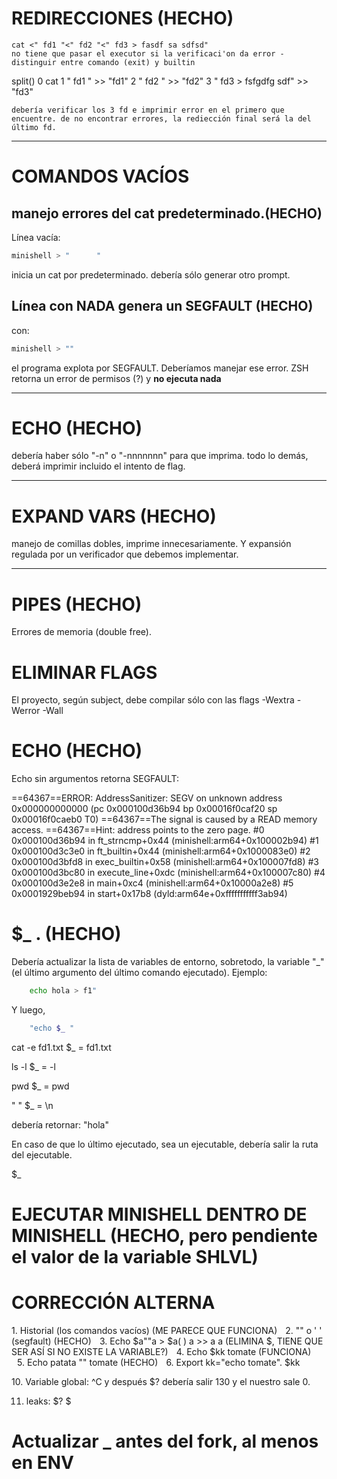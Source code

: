 # REDIRECCIONES (HECHO)

    cat <" fd1 "<" fd2 "<" fd3 > fasdf sa sdfsd"
    no tiene que pasar el executor si la verificaci'on da error - distinguir entre comando (exit) y builtin

split()
0 cat
1 " fd1 " >> "fd1"
2 " fd2 " >> "fd2"
3 " fd3 > fsfgdfg sdf" >> "fd3"

    debería verificar los 3 fd e imprimir error en el primero que encuentre. de no encontrar errores, la rediección final será la del último fd.

---

# COMANDOS VACÍOS

## manejo errores del cat predeterminado.(HECHO)

Línea vacía:

```bash
minishell > "      "
```

inicia un cat por predeterminado. debería sólo generar otro prompt.

## Línea con NADA genera un SEGFAULT (HECHO)

con:

```bash
minishell > ""
```

el programa explota por SEGFAULT. Deberíamos manejar ese error. ZSH retorna un error de permisos (?) y **no ejecuta nada**

---

# ECHO (HECHO)

debería haber sólo "-n" o "-nnnnnnn" para que imprima. todo lo demás, deberá imprimir incluido el intento de flag.

---

# EXPAND VARS (HECHO)

manejo de comillas dobles, imprime innecesariamente. Y expansión regulada por un verificador que debemos implementar.

---

# PIPES (HECHO)

Errores de memoria (double free).

# ELIMINAR FLAGS

El proyecto, según subject, debe compilar sólo con las flags -Wextra -Werror -Wall

# ECHO (HECHO)

Echo sin argumentos retorna SEGFAULT:

==64367==ERROR: AddressSanitizer: SEGV on unknown address 0x000000000000 (pc 0x000100d36b94 bp 0x00016f0caf20 sp 0x00016f0caeb0 T0)
==64367==The signal is caused by a READ memory access.
==64367==Hint: address points to the zero page.
#0 0x000100d36b94 in ft_strncmp+0x44 (minishell:arm64+0x100002b94)
#1 0x000100d3c3e0 in ft_builtin+0x44 (minishell:arm64+0x1000083e0)
#2 0x000100d3bfd8 in exec_builtin+0x58 (minishell:arm64+0x100007fd8)
#3 0x000100d3bc80 in execute_line+0xdc (minishell:arm64+0x100007c80)
#4 0x000100d3e2e8 in main+0xc4 (minishell:arm64+0x10000a2e8)
#5 0x0001929beb94 in start+0x17b8 (dyld:arm64e+0xfffffffffff3ab94)

# $\_ . (HECHO)

Debería actualizar la lista de variables de entorno, sobretodo, la variable "\_" (el último argumento del último comando ejecutado). Ejemplo:

```bash
    echo hola > f1"
```

Y luego,

```bash
    "echo $_ "
```

cat -e fd1.txt
$\_ = fd1.txt

ls -l
$\_ = -l

pwd
$\_ = pwd

" "
$\_ = \n

debería retornar: "hola"

En caso de que lo último ejecutado, sea un ejecutable, debería salir la ruta del ejecutable.

$\_

# EJECUTAR MINISHELL DENTRO DE MINISHELL (HECHO, pero pendiente el valor de la variable SHLVL)

# CORRECCIÓN ALTERNA

1.⁠ ⁠Historial (los comandos vacíos) (ME PARECE QUE FUNCIONA)
 2.⁠ ⁠"" o ' ' (segfault) (HECHO)
 3.⁠ ⁠Echo $a""a > $a( ) a >> a a (ELIMINA $, TIENE QUE SER ASÍ SI NO EXISTE LA VARIABLE?)
 4.⁠ ⁠Echo $kk tomate (FUNCIONA)
 5.⁠ ⁠Echo patata "" tomate (HECHO)
 6.⁠ ⁠Export kk="echo tomate". $kk

<!--  7.⁠ ⁠Exit con los long XXXXXXX -->

10.⁠ ⁠Variable global: ^C y después $? debería salir 130 y el nuestro sale 0.

<!-- 11.⁠ ⁠> kk (segfault) -->
<!-- 12.⁠ ⁠Cuando hay PATH, hay que indicar la ruta, pero cuando no hay PATH (porque se ha hecho unset), busca en la propia carpeta donde estás.
13.⁠ ⁠< cat (segfault) -->

11. leaks:
    $?
    $


# Actualizar \_ antes del fork, al menos en ENV
